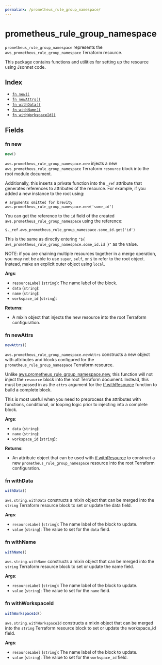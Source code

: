 ```yaml
---
permalink: /prometheus_rule_group_namespace/
---
```


# prometheus_rule_group_namespace

`prometheus_rule_group_namespace` represents the `aws_prometheus_rule_group_namespace` Terraform resource.



This package contains functions and utilities for setting up the resource using Jsonnet code.


## Index

* [`fn new()`](#fn-new)
* [`fn newAttrs()`](#fn-newattrs)
* [`fn withData()`](#fn-withdata)
* [`fn withName()`](#fn-withname)
* [`fn withWorkspaceId()`](#fn-withworkspaceid)

## Fields

### fn new

```ts
new()
```


`aws.prometheus_rule_group_namespace.new` injects a new `aws_prometheus_rule_group_namespace` Terraform `resource`
block into the root module document.

Additionally, this inserts a private function into the `_ref` attribute that generates references to attributes of the
resource. For example, if you added a new instance to the root using:

    # arguments omitted for brevity
    aws.prometheus_rule_group_namespace.new('some_id')

You can get the reference to the `id` field of the created `aws.prometheus_rule_group_namespace` using the reference:

    $._ref.aws_prometheus_rule_group_namespace.some_id.get('id')

This is the same as directly entering `"${ aws_prometheus_rule_group_namespace.some_id.id }"` as the value.

NOTE: if you are chaining multiple resources together in a merge operation, you may not be able to use `super`, `self`,
or `$` to refer to the root object. Instead, make an explicit outer object using `local`.

**Args**:
  - `resourceLabel` (`string`): The name label of the block.
  - `data` (`string`): 
  - `name` (`string`): 
  - `workspace_id` (`string`): 

**Returns**:
- A mixin object that injects the new resource into the root Terraform configuration.


### fn newAttrs

```ts
newAttrs()
```


`aws.prometheus_rule_group_namespace.newAttrs` constructs a new object with attributes and blocks configured for the `prometheus_rule_group_namespace`
Terraform resource.

Unlike [aws.prometheus_rule_group_namespace.new](#fn-prometheusrulegroupnamespacenew), this function will not inject the `resource`
block into the root Terraform document. Instead, this must be passed in as the `attrs` argument for the
[tf.withResource](https://github.com/tf-libsonnet/core/tree/main/docs#fn-withresource) function to build a complete block.

This is most useful when you need to preprocess the attributes with functions, conditional, or looping logic prior to
injecting into a complete block.

**Args**:
  - `data` (`string`): 
  - `name` (`string`): 
  - `workspace_id` (`string`): 

**Returns**:
  - An attribute object that can be used with [tf.withResource](https://github.com/tf-libsonnet/core/tree/main/docs#fn-withresource) to construct a new `prometheus_rule_group_namespace` resource into the root Terraform configuration.


### fn withData

```ts
withData()
```

`aws.string.withData` constructs a mixin object that can be merged into the `string`
Terraform resource block to set or update the data field.



**Args**:
  - `resourceLabel` (`string`): The name label of the block to update.
  - `value` (`string`): The value to set for the `data` field.


### fn withName

```ts
withName()
```

`aws.string.withName` constructs a mixin object that can be merged into the `string`
Terraform resource block to set or update the name field.



**Args**:
  - `resourceLabel` (`string`): The name label of the block to update.
  - `value` (`string`): The value to set for the `name` field.


### fn withWorkspaceId

```ts
withWorkspaceId()
```

`aws.string.withWorkspaceId` constructs a mixin object that can be merged into the `string`
Terraform resource block to set or update the workspace_id field.



**Args**:
  - `resourceLabel` (`string`): The name label of the block to update.
  - `value` (`string`): The value to set for the `workspace_id` field.
